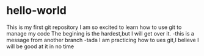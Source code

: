 # hello-world
This is my first git repository
I am so excited to learn how to use git to manage my code
The begining is the hardest,but I will get over it.
-this is a message from another branch
-tada I am practicing how to ues git,I believe I will be good at it in no time
